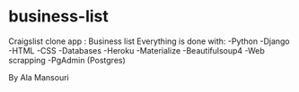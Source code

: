 # business-list
Craigslist clone app : Business list
Everything is done with:
-Python
-Django
-HTML
-CSS
-Databases
-Heroku
-Materialize
-Beautifulsoup4
-Web scrapping
-PgAdmin (Postgres)

By Ala Mansouri
